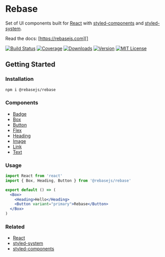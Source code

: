 # Rebase

Set of UI components built for [React][] with [styled-components][] and [styled-system][].

Read the docs: [https://rebasejs.com][]

[![Build Status][badge]][travis]
[![Coverage][coverage-badge]][coverage]
[![Downloads][downloads-badge]][npm]
[![Version][version-badge]][npm]
[![MIT License][license-badge]](LICENSE.md)

[badge]: https://flat.badgen.net/travis/rebasejs/rebase/master
[travis]: https://travis-ci.org/rebasejs/rebase
[coverage-badge]: https://flat.badgen.net/codecov/c/github/rebasejs/rebase
[coverage]: https://codecov.io/github/rebasejs/rebase
[downloads-badge]: https://flat.badgen.net/npm/dw/@rebasejs/rebase
[version-badge]: https://flat.badgen.net/npm/v/@rebasejs/rebase
[license-badge]: https://flat.badgen.net/badge/license/MIT/blue
[npm]: https://npmjs.com/package/@rebasejs/rebase

## Getting Started

### Installation

```bash
npm i @rebasejs/rebase
```

### Components

- [Badge](https://rebasejs.com/components/badge)
- [Box](https://rebasejs.com/components/box)
- [Button](https://rebasejs.com/components/button)
- [Flex](https://rebasejs.com/components/flex)
- [Heading](https://rebasejs.com/components/heading)
- [Image](https://rebasejs.com/components/image)
- [Link](https://rebasejs.com/components/link)
- [Text](https://rebasejs.com/components/text)

### Usage

```jsx
import React from 'react'
import { Box, Heading, Button } from '@rebasejs/rebase'

export default () => (
  <Box>
    <Heading>Hello</Heading>
    <Button variant="primary">Rebase</Button>
  </Box>
)
```

### Related

- [React][]
- [styled-system][]
- [styled-components][]

[https://rebasejs.com]: https://rebasejs.com
[react]: https://reactjs.org/
[styled-components]: https://www.styled-components.com/
[styled-system]: https://styled-system.com/
